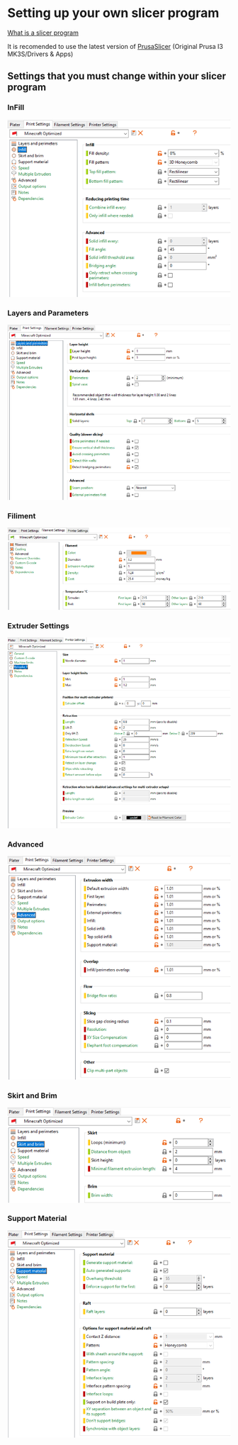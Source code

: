 # Setting up your own slicer program

[What is a slicer program](https://en.wikipedia.org/wiki/Slicer_(3D_printing))

It is recomended to use the latest version of  [PrusaSlicer](https://www.prusa3d.com/drivers/) (Original Prusa I3 MK3S/Drivers & Apps)

## Settings that you must change within your slicer program

### InFill

![InFill](Resources\Images\Screenshots\Slicer_Settings\Infill.png)

### Layers and Parameters

![Layers and Parameters](Resources\Images\Screenshots\Slicer_Settings\Layers_And_Parameters.png)

### Filiment

![Filiment](Resources\Images\Screenshots\Slicer_Settings\Filiment.png)

### Extruder Settings

![Extruder Settings](Resources\Images\Screenshots\Slicer_Settings\Extruder_Settings.png)

### Advanced

![Advanced](Resources\Images\Screenshots\Slicer_Settings\Advanced.png)

### Skirt and Brim

![Skirt and Brim](Resources\Images\Screenshots\Slicer_Settings\Skirt_And_Brim.png)

### Support Material

![Support Material](Resources\Images\Screenshots\Slicer_Settings\Support_Material.png)